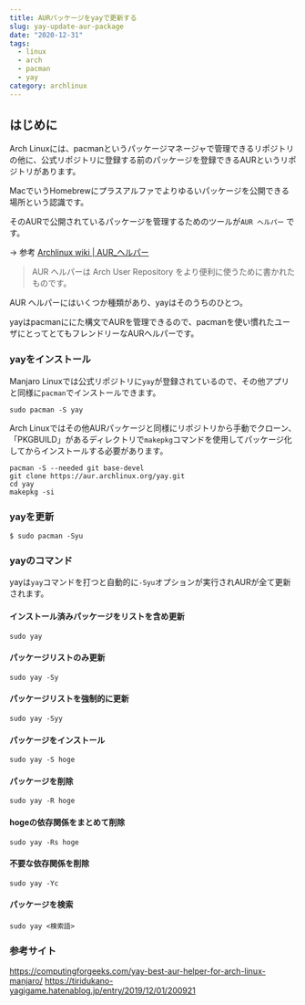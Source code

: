 ```yaml
---
title: AURパッケージをyayで更新する
slug: yay-update-aur-package
date: "2020-12-31"
tags:
  - linux
  - arch
  - pacman
  - yay
category: archlinux
---
```


## はじめに

Arch Linuxには、pacmanというパッケージマネージャで管理できるリポジトリの他に、公式リポジトリに登録する前のパッケージを登録できるAURというリポジトリがあります。

MacでいうHomebrewにプラスアルファでよりゆるいパッケージを公開できる場所という認識です。

そのAURで公開されているパッケージを管理するためのツールが`AUR ヘルパー` です。

→ 参考
[Archlinux wiki | AUR_ヘルパー](https://wiki.archlinux.jp/index.php/AUR_%E3%83%98%E3%83%AB%E3%83%91%E3%83%BC)

> AUR ヘルパーは Arch User Repository をより便利に使うために書かれたものです。




AUR ヘルパーにはいくつか種類があり、yayはそのうちのひとつ。

yayはpacmanににた構文でAURを管理できるので、pacmanを使い慣れたユーザにとってとてもフレンドリーなAURヘルパーです。


### yayをインストール


 Manjaro Linuxでは公式リポジトリに`yay`が登録されているので、その他アプリと同様に`pacman`でインストールできます。
 
```bash=
sudo pacman -S yay
```

 Arch Linuxではその他AURパッケージと同様にリポジトリから手動でクローン、「PKGBUILD」があるディレクトリで`makepkg`コマンドを使用してパッケージ化してからインストールする必要があります。

```bash=
pacman -S --needed git base-devel
git clone https://aur.archlinux.org/yay.git
cd yay
makepkg -si
```

### yayを更新

```bash=
$ sudo pacman -Syu
```

### yayのコマンド

yayは`yay`コマンドを打つと自動的に`-Syu`オプションが実行されAURが全て更新されます。

#### インストール済みパッケージをリストを含め更新

```bash=
sudo yay
```

#### パッケージリストのみ更新

```bash=
sudo yay -Sy
````

#### パッケージリストを強制的に更新

```bash=
sudo yay -Syy
```

#### パッケージをインストール
```bash=
sudo yay -S hoge
```


#### パッケージを削除

```bash=
sudo yay -R hoge
```


#### hogeの依存関係をまとめて削除

```bash=
sudo yay -Rs hoge
```


#### 不要な依存関係を削除

```bash=
sudo yay -Yc
```


#### パッケージを検索
```bash=
sudo yay <検索語>
```

### 参考サイト

https://computingforgeeks.com/yay-best-aur-helper-for-arch-linux-manjaro/
https://tiridukano-yagigame.hatenablog.jp/entry/2019/12/01/200921

